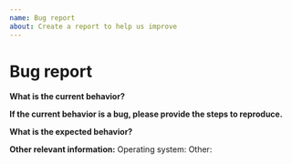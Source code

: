 ```yaml
---
name: Bug report
about: Create a report to help us improve
---
```


<!-- Please don't delete this template because we'll close your issue -->
<!-- Before creating an issue please make sure you are using the latest version of webpack. -->

# Bug report

**What is the current behavior?**


**If the current behavior is a bug, please provide the steps to reproduce.**

<!-- You can include screenshots if applicable -->

**What is the expected behavior?**

<!-- "It should work" is not a helpful explanation -->
<!-- Explain exactly how it should behave -->

**Other relevant information:**
Operating system:
Other: 